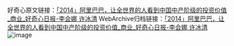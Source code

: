 好奇心原文链接：[「2014」阿里巴巴，让全世界的人看到中国中产阶级的投资价值_商业_好奇心日报-李会娜 许冰清](https://www.qdaily.com/articles/4847.html)
WebArchive归档链接：[「2014」阿里巴巴，让全世界的人看到中国中产阶级的投资价值_商业_好奇心日报-李会娜 许冰清](http://web.archive.org/web/20160629183146/http://www.qdaily.com/articles/4847.html)
![image](http://ww3.sinaimg.cn/large/007d5XDply1g3w5tbk6tij30u08vjkjm)